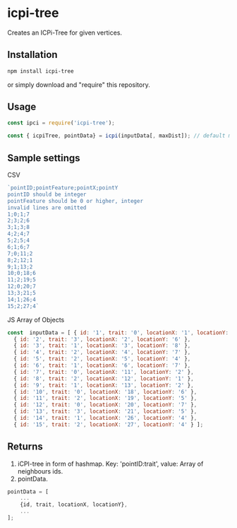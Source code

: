# icpi-tree
Creates an ICPi-Tree for given vertices.

## Installation

```bash
npm install icpi-tree
```

or simply download and "require" this repository.

## Usage

```js
const ipci = require('icpi-tree');

const { icpiTree, pointData} = icpi(inputData[, maxDist]); // default maxDist is 3

```

## Sample settings

CSV
```js
`pointID;pointFeature;pointX;pointY
pointID should be integer
pointFeature should be 0 or higher, integer
invalid lines are omitted
1;0;1;7
2;3;2;6
3;1;3;8
4;2;4;7
5;2;5;4
6;1;6;7
7;0;11;2
8;2;12;1
9;1;13;2
10;0;18;6
11;2;19;5
12;0;20;7
13;3;21;5
14;1;26;4
15;2;27;4`
```

JS Array of Objects
```js
const  inputData = [ { id: '1', trait: '0', locationX: '1', locationY: '7' },
  { id: '2', trait: '3', locationX: '2', locationY: '6' },
  { id: '3', trait: '1', locationX: '3', locationY: '8' },
  { id: '4', trait: '2', locationX: '4', locationY: '7' },
  { id: '5', trait: '2', locationX: '5', locationY: '4' },
  { id: '6', trait: '1', locationX: '6', locationY: '7' },
  { id: '7', trait: '0', locationX: '11', locationY: '2' },
  { id: '8', trait: '2', locationX: '12', locationY: '1' },
  { id: '9', trait: '1', locationX: '13', locationY: '2' },
  { id: '10', trait: '0', locationX: '18', locationY: '6' },
  { id: '11', trait: '2', locationX: '19', locationY: '5' },
  { id: '12', trait: '0', locationX: '20', locationY: '7' },
  { id: '13', trait: '3', locationX: '21', locationY: '5' },
  { id: '14', trait: '1', locationX: '26', locationY: '4' },
  { id: '15', trait: '2', locationX: '27', locationY: '4' } ];
```

## Returns

1. iCPI-tree in form of hashmap. Key: 'pointID:trait', value: Array of neighbours ids.
2. pointData.
```js
pointData = [
    ...
    {id, trait, locationX, locationY},
    ...
];
```
